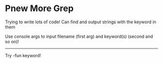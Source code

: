# Pnew More Grep
Trying to write lots of code!
Can find and output strings with the keyword in them

Use console args to input filename (first arg) and keyword(s) (second and so on)!
***
Try -fun keyword!
